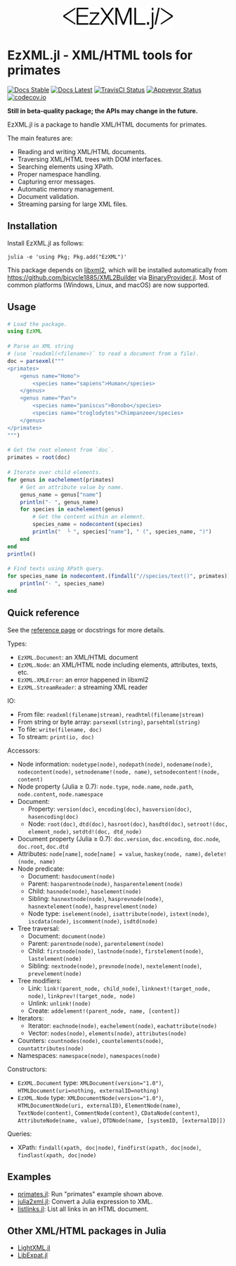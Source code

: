 <p align="center"><img src="/docs/EzXML.jl.png" alt="EzXML.jl Logo" width="250" /></p>

EzXML.jl - XML/HTML tools for primates
======================================

[![Docs Stable][docs-stable-img]][docs-stable-url]
[![Docs Latest][docs-latest-img]][docs-latest-url]
[![TravisCI Status][travisci-img]][travisci-url]
[![Appveyor Status][appveyor-img]][appveyor-url]
[![codecov.io][codecov-img]][codecov-url]

**Still in beta-quality package; the APIs may change in the future.**

EzXML.jl is a package to handle XML/HTML documents for primates.

The main features are:
* Reading and writing XML/HTML documents.
* Traversing XML/HTML trees with DOM interfaces.
* Searching elements using XPath.
* Proper namespace handling.
* Capturing error messages.
* Automatic memory management.
* Document validation.
* Streaming parsing for large XML files.

Installation
------------

Install EzXML.jl as follows:
```
julia -e 'using Pkg; Pkg.add("EzXML")'
```

This package depends on [libxml2](http://xmlsoft.org/), which will be installed
automatically from <https://github.com/bicycle1885/XML2Builder> via
[BinaryProvider.jl](https://github.com/JuliaPackaging/BinaryProvider.jl).  Most
of common platforms (Windows, Linux, and macOS) are now supported.

Usage
-----

```julia
# Load the package.
using EzXML

# Parse an XML string
# (use `readxml(<filename>)` to read a document from a file).
doc = parsexml("""
<primates>
    <genus name="Homo">
        <species name="sapiens">Human</species>
    </genus>
    <genus name="Pan">
        <species name="paniscus">Bonobo</species>
        <species name="troglodytes">Chimpanzee</species>
    </genus>
</primates>
""")

# Get the root element from `doc`.
primates = root(doc)

# Iterate over child elements.
for genus in eachelement(primates)
    # Get an attribute value by name.
    genus_name = genus["name"]
    println("- ", genus_name)
    for species in eachelement(genus)
        # Get the content within an element.
        species_name = nodecontent(species)
        println("  └ ", species["name"], " (", species_name, ")")
    end
end
println()

# Find texts using XPath query.
for species_name in nodecontent.(findall("//species/text()", primates))
    println("- ", species_name)
end
```

Quick reference
---------------

See the [reference page](https://bicycle1885.github.io/EzXML.jl/latest/references.html) or docstrings for more details.

Types:
* `EzXML.Document`: an XML/HTML document
* `EzXML.Node`: an XML/HTML node including elements, attributes, texts, etc.
* `EzXML.XMLError`: an error happened in libxml2
* `EzXML.StreamReader`: a streaming XML reader

IO:
* From file: `readxml(filename|stream)`, `readhtml(filename|stream)`
* From string or byte array: `parsexml(string)`, `parsehtml(string)`
* To file: `write(filename, doc)`
* To stream: `print(io, doc)`

Accessors:
* Node information: `nodetype(node)`, `nodepath(node)`, `nodename(node)`, `nodecontent(node)`, `setnodename!(node, name)`, `setnodecontent!(node, content)`
* Node property (Julia ≥ 0.7): `node.type`, `node.name`, `node.path`, `node.content`, `node.namespace`
* Document:
    - Property: `version(doc)`, `encoding(doc)`, `hasversion(doc)`, `hasencoding(doc)`
    - Node: `root(doc)`, `dtd(doc)`, `hasroot(doc)`, `hasdtd(doc)`, `setroot!(doc, element_node)`, `setdtd!(doc, dtd_node)`
* Document property (Julia ≥ 0.7): `doc.version`, `doc.encoding`, `doc.node`, `doc.root`, `doc.dtd`
* Attributes: `node[name]`, `node[name] = value`, `haskey(node, name)`, `delete!(node, name)`
* Node predicate:
    * Document: `hasdocument(node)`
    * Parent: `hasparentnode(node)`, `hasparentelement(node)`
    * Child: `hasnode(node)`, `haselement(node)`
    * Sibling: `hasnextnode(node)`, `hasprevnode(node)`, `hasnextelement(node)`, `hasprevelement(node)`
    * Node type: `iselement(node)`, `isattribute(node)`, `istext(node)`, `iscdata(node)`, `iscomment(node)`, `isdtd(node)`
* Tree traversal:
    * Document: `document(node)`
    * Parent: `parentnode(node)`, `parentelement(node)`
    * Child: `firstnode(node)`, `lastnode(node)`, `firstelement(node)`, `lastelement(node)`
    * Sibling: `nextnode(node)`, `prevnode(node)`, `nextelement(node)`, `prevelement(node)`
* Tree modifiers:
    * Link: `link!(parent_node, child_node)`, `linknext!(target_node, node)`, `linkprev!(target_node, node)`
    * Unlink: `unlink!(node)`
    * Create: `addelement!(parent_node, name, [content])`
* Iterators:
    * Iterator: `eachnode(node)`, `eachelement(node)`, `eachattribute(node)`
    * Vector: `nodes(node)`, `elements(node)`, `attributes(node)`
* Counters: `countnodes(node)`, `countelements(node)`, `countattributes(node)`
* Namespaces: `namespace(node)`, `namespaces(node)`

Constructors:
* `EzXML.Document` type: `XMLDocument(version="1.0")`, `HTMLDocument(uri=nothing, externalID=nothing)`
* `EzXML.Node` type: `XMLDocumentNode(version="1.0")`, `HTMLDocumentNode(uri, externalID)`, `ElementNode(name)`, `TextNode(content)`, `CommentNode(content)`, `CDataNode(content)`, `AttributeNode(name, value)`, `DTDNode(name, [systemID, [externalID]])`

Queries:
* XPath: `findall(xpath, doc|node)`, `findfirst(xpath, doc|node)`, `findlast(xpath, doc|node)`

Examples
--------

* [primates.jl](/example/primates.jl): Run "primates" example shown above.
* [julia2xml.jl](/example/julia2xml.jl): Convert a Julia expression to XML.
* [listlinks.jl](/example/listlinks.jl): List all links in an HTML document.

Other XML/HTML packages in Julia
--------------------------------

* [LightXML.jl](https://github.com/JuliaIO/LightXML.jl)
* [LibExpat.jl](https://github.com/amitmurthy/LibExpat.jl)

[docs-stable-img]: https://img.shields.io/badge/docs-stable-blue.svg
[docs-stable-url]: https://bicycle1885.github.io/EzXML.jl/stable
[docs-latest-img]: https://img.shields.io/badge/docs-latest-blue.svg
[docs-latest-url]: https://bicycle1885.github.io/EzXML.jl/latest
[travisci-img]: https://travis-ci.org/bicycle1885/EzXML.jl.svg?branch=master
[travisci-url]: https://travis-ci.org/bicycle1885/EzXML.jl
[appveyor-img]: https://ci.appveyor.com/api/projects/status/n5d7o2mmy8ckdjc8?svg=true
[appveyor-url]: https://ci.appveyor.com/project/bicycle1885/ezxml-jl
[codecov-img]: http://codecov.io/github/bicycle1885/EzXML.jl/coverage.svg?branch=master
[codecov-url]: http://codecov.io/github/bicycle1885/EzXML.jl?branch=master
